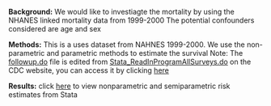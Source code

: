 **Background:** 
We would like to investiagte the mortality by using the NHANES linked mortality data from 1999-2000
The potential confounders considered are age and sex

**Methods:** 
This is a uses dataset from NAHNES 1999-2000. We use the non-parametric and parametric methods to estimate the survival 
Note: The [followup.do](followup.do) file is edited from [Stata_ReadInProgramAllSurveys.do](https://ftp.cdc.gov/pub/HEALTH_STATISTICS/NCHS/datalinkage/linked_mortality/Stata_ReadInProgramAllSurveys.do) on the CDC website, you can access it by clicking [here](https://ftp.cdc.gov/pub/HEALTH_STATISTICS/NCHS/datalinkage/linked_mortality/)

**Results:** 
click [here](dyndoc.html) to view nonparametric and semiparametric risk estimates from Stata
 
